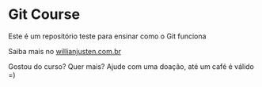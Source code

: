 ﻿# Git Course

Este é um repositório teste para ensinar como o Git funciona

Saiba mais no [willianjusten.com.br](http://willianjusten.com.br)

Gostou do curso? Quer mais? Ajude com uma doação, até um café é válido =)
